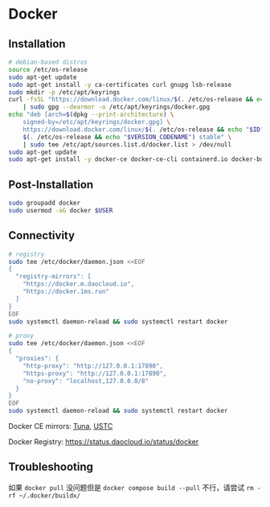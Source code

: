 # Docker

## Installation

```bash
# debian-based distros
source /etc/os-release
sudo apt-get update
sudo apt-get install -y ca-certificates curl gnupg lsb-release
sudo mkdir -p /etc/apt/keyrings
curl -fsSL "https://download.docker.com/linux/$(. /etc/os-release && echo "$ID")/gpg" \
    | sudo gpg --dearmor -o /etc/apt/keyrings/docker.gpg
echo "deb [arch=$(dpkg --print-architecture) \
    signed-by=/etc/apt/keyrings/docker.gpg] \
    https://download.docker.com/linux/$(. /etc/os-release && echo "$ID") \
    $(. /etc/os-release && echo "$VERSION_CODENAME") stable" \
    | sudo tee /etc/apt/sources.list.d/docker.list > /dev/null
sudo apt-get update
sudo apt-get install -y docker-ce docker-ce-cli containerd.io docker-buildx-plugin docker-compose-plugin
```

## Post-Installation

```bash
sudo groupadd docker
sudo usermod -aG docker $USER
```

## Connectivity

```bash
# registry
sudo tee /etc/docker/daemon.json <<EOF
{
  "registry-mirrors": [
    "https://docker.m.daocloud.io",
    "https://docker.1ms.run"
  ]
}
EOF
sudo systemctl daemon-reload && sudo systemctl restart docker

# proxy
sudo tee /etc/docker/daemon.json <<EOF
{
  "proxies": {
    "http-proxy": "http://127.0.0.1:17890",
    "https-proxy": "http://127.0.0.1:17890",
    "no-proxy": "localhost,127.0.0.0/8"
  }
}
EOF
sudo systemctl daemon-reload && sudo systemctl restart docker
```

Docker CE mirrors: [Tuna](https://mirrors.tuna.tsinghua.edu.cn/help/docker-ce/), [USTC](https://mirrors.ustc.edu.cn/help/docker-ce.html)

Docker Registry: https://status.daocloud.io/status/docker

## Troubleshooting

如果 `docker pull` 没问题但是 `docker compose build --pull` 不行，请尝试 `rm -rf ~/.docker/buildx/`
